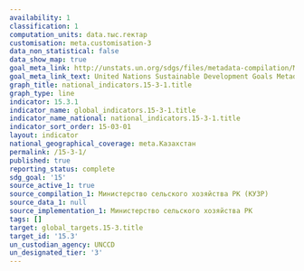 ```yaml
---
availability: 1
classification: 1
computation_units: data.тыс.гектар
customisation: meta.customisation-3
data_non_statistical: false
data_show_map: true
goal_meta_link: http://unstats.un.org/sdgs/files/metadata-compilation/Metadata-Goal-15.pdf
goal_meta_link_text: United Nations Sustainable Development Goals Metadata (pdf 456kB)
graph_title: national_indicators.15-3-1.title
graph_type: line
indicator: 15.3.1
indicator_name: global_indicators.15-3-1.title
indicator_name_national: national_indicators.15-3-1.title
indicator_sort_order: 15-03-01
layout: indicator
national_geographical_coverage: meta.Казахстан
permalink: /15-3-1/
published: true
reporting_status: complete
sdg_goal: '15'
source_active_1: true
source_compilation_1: Министерство сельского хозяйства РК (КУЗР)
source_data_1: null
source_implementation_1: Министерство сельского хозяйства РК
tags: []
target: global_targets.15-3.title
target_id: '15.3'
un_custodian_agency: UNCCD
un_designated_tier: '3'
---
```

